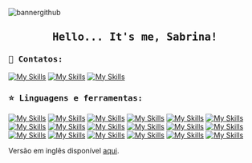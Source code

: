 
![bannergithub](https://github.com/user-attachments/assets/467fb538-3fe8-4354-9150-699e3b2a720d)


<h2 align='center'><samp>Hello... It's me, Sabrina!</samp></h2>

<h3><samp>🍄 Contatos:</samp></h3>

[![My Skills](https://skillicons.dev/icons?i=linkedin)](https://www.linkedin.com/in/sabrina-cristan-4a850b234/)
[![My Skills](https://skillicons.dev/icons?i=gmail)](mailto:sabrina.cristan@gmail.com)
[![My Skills](https://skillicons.dev/icons?i=instagram)](https://www.instagram.com/sabrinacristan/)

<h3><samp>⭐ Linguagens e ferramentas:</samp></h3>

[![My Skills](https://skillicons.dev/icons?i=pycharm)](https://skillicons.dev)
[![My Skills](https://skillicons.dev/icons?i=python)](https://skillicons.dev)
[![My Skills](https://skillicons.dev/icons?i=vscode)](https://skillicons.dev)
[![My Skills](https://skillicons.dev/icons?i=js)](https://skillicons.dev)
[![My Skills](https://skillicons.dev/icons?i=css)](https://skillicons.dev)
[![My Skills](https://skillicons.dev/icons?i=html)](https://skillicons.dev)
[![My Skills](https://skillicons.dev/icons?i=bootstrap)](https://skillicons.dev)
[![My Skills](https://skillicons.dev/icons?i=figma)](https://skillicons.dev)
[![My Skills](https://skillicons.dev/icons?i=php)](https://skillicons.dev)
[![My Skills](https://skillicons.dev/icons?i=laravel)](https://skillicons.dev)
[![My Skills](https://skillicons.dev/icons?i=postman)](https://skillicons.dev)
[![My Skills](https://skillicons.dev/icons?i=mysql)](https://skillicons.dev)
[![My Skills](https://skillicons.dev/icons?i=eclipse)](https://skillicons.dev)
[![My Skills](https://skillicons.dev/icons?i=java)](https://skillicons.dev)
[![My Skills](https://skillicons.dev/icons?i=arduino)](https://skillicons.dev)
[![My Skills](https://skillicons.dev/icons?i=github)](https://skillicons.dev)
[![My Skills](https://skillicons.dev/icons?i=git)](https://skillicons.dev)
[![My Skills](https://skillicons.dev/icons?i=notion)](https://skillicons.dev)

Versão em inglês disponível [aqui](README_en.md).
